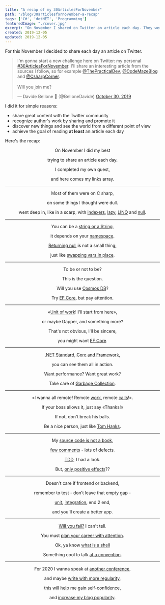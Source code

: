 ```yaml
---
title: "A recap of my 30ArticlesForNovember"
path: "/blog/30articlesfornovember-a-recap"
tags: ['C#', 'dotNET', 'Programming'] 
featuredImage: "./cover.jpg"
excerpt: "On November I shared on Twitter an article each day. They were about C#, general programming and advanced topics. For celebrating the conclusion of this challenge, I wrote a poem about that."
created: 2019-12-05
updated: 2019-12-05
---
```


For this November I decided to share each day an article on Twitter.

<blockquote class="twitter-tweet"><p lang="en" dir="ltr">I&#39;m gonna start a new challenge here on Twitter: my personal <a href="https://twitter.com/hashtag/30ArticlesForNovember?src=hash&amp;ref_src=twsrc%5Etfw">#30ArticlesForNovember</a>. I&#39;ll share an interesting article from the sources I follow, so for example <a href="https://twitter.com/ThePracticalDev?ref_src=twsrc%5Etfw">@ThePracticalDev</a>, <a href="https://twitter.com/CodeMazeBlog?ref_src=twsrc%5Etfw">@CodeMazeBlog</a> and <a href="https://twitter.com/CsharpCorner?ref_src=twsrc%5Etfw">@CsharpCorner</a>.<br><br>Will you join me?</p>&mdash; Davide Bellone 🐧 (@BelloneDavide) <a href="https://twitter.com/BelloneDavide/status/1189474483503022081?ref_src=twsrc%5Etfw">October 30, 2019</a></blockquote> 


I did it for simple reasons:

* share great content with the Twitter community
* recognize author's work by sharing and promote it
* discover new things and see the world from a different point of view
* achieve the goal of reading __at least__ an article each day


Here's the recap:

<div style="text-align: center">

On November I did my best 

trying to share an article each day.

I completed my own quest, 

and here comes my links array.  

---

Most of them were on C sharp, 

on some things I thought were dull.

 went deep in, like in a scarp, 
with [indexers](https://csharp-station.com/Tutorial/CSharp/Lesson11 "Indexers"), [lazy](https://www.c-sharpcorner.com/article/top-7-least-known-but-important-c-sharp-features/ "Important C# features"), [LINQ](https://blog.quadiontech.com/5-c-features-that-will-help-you-to-understand-linq-bca495cd3fb8 "LINQ") and [null](https://mikaelkoskinen.net/post/subtle-csharp-bug-null-conditional-operator-any-false "Subtle null bug").

---
 
 You can be a [string or a String](https://blog.paranoidcoding.com/2019/04/08/string-vs-String-is-not-about-style.html "string vs String"),
 
 it depends on your [namespace](https://medium.com/@morgankenyon/under-the-hood-of-c-alias-types-and-namespaces-82504a02660e "A namespace overview").
 
 [Returning null](https://odetocode.com/blogs/scott/archive/2019/08/07/think-twice-before-returning-null.aspx "Why returning null is a bad idea") is not a small thing, 
 
 just like [swapping vars in place](https://dev.to/mortoray/terrible-interview-question-swap-variables-without-a-temporary-22jp "how to handle technical interviews").
 
 ---
 
 To be or not to be?
 
 This is the question. 
 
 Will you use [Cosmos DB](https://dev.to/petereysermans/things-i-wish-i-knew-before-i-got-started-with-cosmosdb-4o05 "Introduction to CosmosDB")?
 
 Try [EF Core](https://www.thereformedprogrammer.net/an-in-depth-study-of-cosmos-db-and-ef-core-3-0-database-provider "EF Core vs Cosmos DB"), but pay attention.
 
 ---
 «[Unit of work](https://gunnarpeipman.com/ef-core-repository-unit-of-work/ "Unit of work with EF Core")! I'll start from here», 
 
 or maybe Dapper, and something more?
 
 That's not obvious, I'll be sincere, 
 
 you might want [EF Core](https://exceptionnotfound.net/dapper-vs-entity-framework-core-query-performance-benchmarking-2019/ "EF Core vs Dapper benchmarking").
 
 ---
 [.NET Standard, Core and Framework](https://code-maze.com/differences-between-net-framework-net-core-and-net-standard/ ".NET versions differences"), 
 
 you can see them all in action. 
 
 Want performance? Want great work?
 
 Take care of [Garbage Collection](https://docs.microsoft.com/en-us/aspnet/core/performance/memory "Garbage collection introduction").
 
 ---
 «I wanna all remote! Remote [work](https://doist.com/blog/mental-health-and-remote-work "Remote working downside"), remote  [calls](https://devblogs.microsoft.com/aspnet/grpc-vs-http-apis/ "gRPC vs Rest APIs")!». 
 
 If your boss allows it, just say «Thanks!»
 
 If not, don't break his balls.
 
 Be a nice person, just like [Tom Hanks](https://www.nytimes.com/2019/11/13/movies/tom-hanks-mister-rogers.html).
 
 ---
 
 My [source code is not a book](https://dev.to/snj/learn-from-source-code-4d1o "Source code readibility"), 
 
 [few comments](https://www.red-gate.com/simple-talk/opinion/opinion-pieces/fighting-evil-code-comments-comments/ "How to comment code") - lots of defects.
 
 [TDD](https://techblog.holidaycheck.com/post/2018/01/02/testing-code-that-isnt-there-yet "TDD examples"), I had a look.
 
 But, [only positive effects](https://www.microsoft.com/en-us/research/blog/exploding-software-engineering-myths/ "Software engineering myths")??
 
 --- 
 
 Doesn't care if frontend or backend, 
 
 remember to test - don't leave that empty gap -
 
 [unit](https://blog.usejournal.com/lean-testing-or-why-unit-tests-are-worse-than-you-think-b6500139a009 "Downsides of unit testing"), [integration](https://kentcdodds.com/blog/write-tests "How to write great integration tests"), end 2 end, 
 
 and you'll create a better app.
 
 ---
 
 [Will you fail?](https://jamesclear.com/3-stages-of-failure "3 stages of failure") I can't tell.
 
 You must [plan your career with attention](https://medium.com/better-programming/you-need-to-design-your-programming-career-f3d0b9803ca4 "How to plan career"). 
 
 Ok, ya know [what is a shell](https://www.hanselman.com/blog/WhatsTheDifferenceBetweenAConsoleATerminalAndAShell.aspx "Shell vs Console vs Terminal")
 
 Something cool to talk [at a convention](https://dev.to/nspinazz89/12-tips-to-maximize-your-experience-at-a-tech-conference-5dkj "Tips for tech conferences").
 
 ---
 
 For 2020 I wanna speak at [another conference](/blog/advices-from-my-first-public-speech "My first speech experience"),
 
 and maybe [write with more regularity](https://www.ilonacodes.com/blog/most-common-blogging-mistakes-of-beginner-bloggers/ "Blogging common mistakes" ), 
 
 this will help me gain self-confidence,
 
 and [increase my blog popularity](https://dev.to/brandonskerritt/how-to-go-from-3-views-to-1-000-308-30a9  "Increase blog views").

</div>